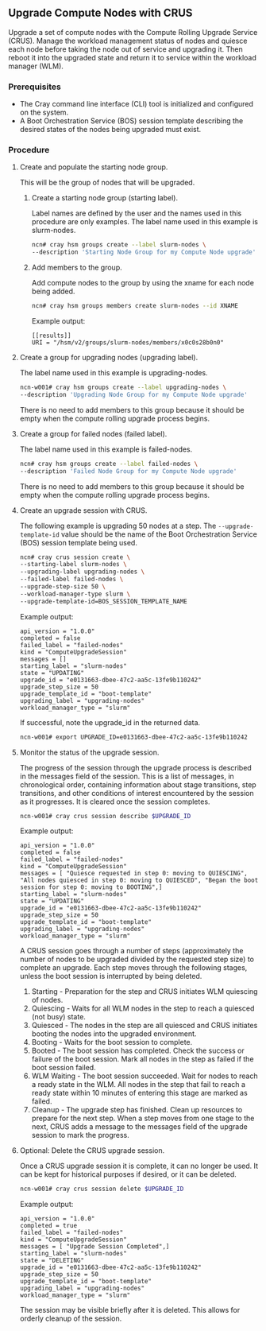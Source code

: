 ## Upgrade Compute Nodes with CRUS

Upgrade a set of compute nodes with the Compute Rolling Upgrade Service \(CRUS\). Manage the workload management status of nodes and quiesce each node before taking the node out of service and upgrading it. Then reboot it into the upgraded state and return it to service within the workload manager \(WLM\).

### Prerequisites

- The Cray command line interface \(CLI\) tool is initialized and configured on the system.
- A Boot Orchestration Service \(BOS\) session template describing the desired states of the nodes being upgraded must exist.

### Procedure

1.  Create and populate the starting node group.

    This will be the group of nodes that will be upgraded.

    1.  Create a starting node group \(starting label\).

        Label names are defined by the user and the names used in this procedure are only examples. The label name used in this example is slurm-nodes.

        ```bash
        ncn# cray hsm groups create --label slurm-nodes \
        --description 'Starting Node Group for my Compute Node upgrade'
        ```

    2.  Add members to the group.

        Add compute nodes to the group by using the xname for each node being added.

        ```bash
        ncn# cray hsm groups members create slurm-nodes --id XNAME
        ```

        Example output:

        ```
        [[results]]
        URI = "/hsm/v2/groups/slurm-nodes/members/x0c0s28b0n0"
        ```

2.  Create a group for upgrading nodes \(upgrading label\).

    The label name used in this example is upgrading-nodes.

    ```bash
    ncn-w001# cray hsm groups create --label upgrading-nodes \
    --description 'Upgrading Node Group for my Compute Node upgrade'
    ```

    There is no need to add members to this group because it should be empty when the compute rolling upgrade process begins.

3.  Create a group for failed nodes \(failed label\).

    The label name used in this example is failed-nodes.

    ```bash
    ncn# cray hsm groups create --label failed-nodes \
    --description 'Failed Node Group for my Compute Node upgrade'
    ```

    There is no need to add members to this group because it should be empty when the compute rolling upgrade process begins.

4.  Create an upgrade session with CRUS.

    The following example is upgrading 50 nodes at a step. The `--upgrade-template-id` value should be the name of the Boot Orchestration Service \(BOS\) session template being used.

    ```bash
    ncn# cray crus session create \
    --starting-label slurm-nodes \
    --upgrading-label upgrading-nodes \
    --failed-label failed-nodes \
    --upgrade-step-size 50 \
    --workload-manager-type slurm \
    --upgrade-template-id=BOS_SESSION_TEMPLATE_NAME
    ```

    Example output:

    ```
    api_version = "1.0.0"
    completed = false
    failed_label = "failed-nodes"
    kind = "ComputeUpgradeSession"
    messages = []
    starting_label = "slurm-nodes"
    state = "UPDATING"
    upgrade_id = "e0131663-dbee-47c2-aa5c-13fe9b110242"
    upgrade_step_size = 50
    upgrade_template_id = "boot-template"
    upgrading_label = "upgrading-nodes"
    workload_manager_type = "slurm"
    ```

    If successful, note the upgrade\_id in the returned data.

    ```bash
    ncn-w001# export UPGRADE_ID=e0131663-dbee-47c2-aa5c-13fe9b110242
    ```

5.  Monitor the status of the upgrade session.

    The progress of the session through the upgrade process is described in the messages field of the session. This is a list of messages, in chronological order, containing information about stage transitions, step transitions, and other conditions of interest encountered by the session as it progresses. It is cleared once the session completes.

    ```bash
    ncn-w001# cray crus session describe $UPGRADE_ID
    ```

    Example output:

    ```
    api_version = "1.0.0"
    completed = false
    failed_label = "failed-nodes"
    kind = "ComputeUpgradeSession"
    messages = [ "Quiesce requested in step 0: moving to QUIESCING", "All nodes quiesced in step 0: moving to QUIESCED", "Began the boot session for step 0: moving to BOOTING",]
    starting_label = "slurm-nodes"
    state = "UPDATING"
    upgrade_id = "e0131663-dbee-47c2-aa5c-13fe9b110242"
    upgrade_step_size = 50
    upgrade_template_id = "boot-template"
    upgrading_label = "upgrading-nodes"
    workload_manager_type = "slurm"
    ```

    A CRUS session goes through a number of steps \(approximately the number of nodes to be upgraded divided by the requested step size\) to complete an upgrade. Each step moves through the following stages, unless the boot session is interrupted by being deleted.

    1.  Starting - Preparation for the step and CRUS initiates WLM quiescing of nodes.
    2.  Quiescing - Waits for all WLM nodes in the step to reach a quiesced \(not busy\) state.
    3.  Quiesced - The nodes in the step are all quiesced and CRUS initiates booting the nodes into the upgraded environment.
    4.  Booting - Waits for the boot session to complete.
    5.  Booted - The boot session has completed. Check the success or failure of the boot session. Mark all nodes in the step as failed if the boot session failed.
    6.  WLM Waiting - The boot session succeeded. Wait for nodes to reach a ready state in the WLM. All nodes in the step that fail to reach a ready state within 10 minutes of entering this stage are marked as failed.
    7.  Cleanup - The upgrade step has finished. Clean up resources to prepare for the next step.
    When a step moves from one stage to the next, CRUS adds a message to the messages field of the upgrade session to mark the progress.

6.  Optional: Delete the CRUS upgrade session.

    Once a CRUS upgrade session it is complete, it can no longer be used. It can be kept for historical purposes if desired, or it can be deleted.

    ```bash
    ncn-w001# cray crus session delete $UPGRADE_ID
    ```

    Example output:

    ```
    api_version = "1.0.0"
    completed = true
    failed_label = "failed-nodes"
    kind = "ComputeUpgradeSession"
    messages = [ "Upgrade Session Completed",]
    starting_label = "slurm-nodes"
    state = "DELETING"
    upgrade_id = "e0131663-dbee-47c2-aa5c-13fe9b110242"
    upgrade_step_size = 50
    upgrade_template_id = "boot-template"
    upgrading_label = "upgrading-nodes"
    workload_manager_type = "slurm"
    ```

    The session may be visible briefly after it is deleted. This allows for orderly cleanup of the session.


